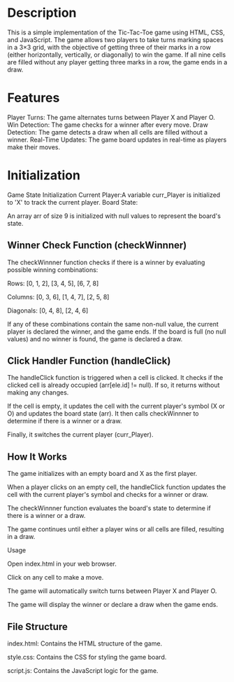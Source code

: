 
# Description
This is a simple implementation of the Tic-Tac-Toe game using HTML, CSS, and JavaScript. The game allows two players to take turns marking spaces in a 3×3 grid, with the objective of getting three of their marks in a row (either horizontally, vertically, or diagonally) to win the game. If all nine cells are filled without any player getting three marks in a row, the game ends in a draw.

# Features
Player Turns: The game alternates turns between Player X and Player O.
Win Detection: The game checks for a winner after every move.
Draw Detection: The game detects a draw when all cells are filled without a winner.
Real-Time Updates: The game board updates in real-time as players make their moves.
# Initialization
Game State Initialization
Current Player:A variable curr_Player is initialized to 'X' to track the current player.
Board State:

An array arr of size 9 is initialized with null values to represent the board's state.

## Winner Check Function (checkWinnner)
The checkWinnner function checks if there is a winner by evaluating possible winning combinations:

Rows: [0, 1, 2], [3, 4, 5], [6, 7, 8]

Columns: [0, 3, 6], [1, 4, 7], [2, 5, 8]

Diagonals: [0, 4, 8], [2, 4, 6]

If any of these combinations contain the same non-null value, the current player is declared the winner, and the game ends.
If the board is full (no null values) and no winner is found, the game is declared a draw.

## Click Handler Function (handleClick)

The handleClick function is triggered when a cell is clicked.
It checks if the clicked cell is already occupied (arr[ele.id] != null). If so, it returns without making any changes.

If the cell is empty, it updates the cell with the current player's symbol (X or O) and updates the board state (arr).
It then calls checkWinnner to determine if there is a winner or a draw.

Finally, it switches the current player (curr_Player).
## How It Works
The game initializes with an empty board and X as the first player.

When a player clicks on an empty cell, the handleClick function updates the cell with the current player's symbol and checks for a winner or draw.

The checkWinnner function evaluates the board's state to determine if there is a winner or a draw.

The game continues until either a player wins or all cells are filled, resulting in a draw.

Usage

Open index.html in your web browser.

Click on any cell to make a move.

The game will automatically switch turns between Player X and Player O.

The game will display the winner or declare a draw when the game ends.

## File Structure

index.html: Contains the HTML structure of the game.

style.css: Contains the CSS for styling the game board.

script.js: Contains the JavaScript logic for the game.

